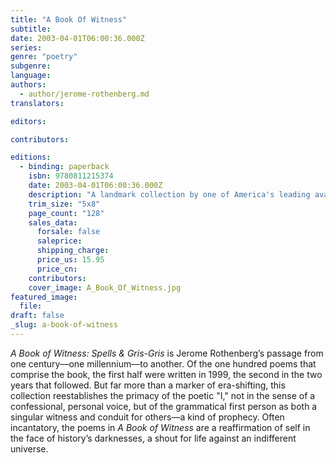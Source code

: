 ```yaml
---
title: "A Book Of Witness"
subtitle:
date: 2003-04-01T06:00:36.000Z
series:
genre: "poetry"
subgenre:
language:
authors:
  - author/jerome-rothenberg.md
translators:

editors:

contributors:

editions:
  - binding: paperback
    isbn: 9780811215374
    date: 2003-04-01T06:00:36.000Z
    description: "A landmark collection by one of America's leading avant-gardists. "
    trim_size: "5x8"
    page_count: "128"
    sales_data:
      forsale: false
      saleprice:
      shipping_charge:
      price_us: 15.95
      price_cn:
    contributors:
    cover_image: A_Book_Of_Witness.jpg
featured_image:
  file:
draft: false
_slug: a-book-of-witness
---
```


_A Book of Witness: Spells & Gris-Gris_ is Jerome Rothenberg’s passage from one century––one millennium––to another. Of the one hundred poems that comprise the book, the first half were written in 1999, the second in the two years that followed. But far more than a marker of era-shifting, this collection reestablishes the primacy of the poetic "I," not in the sense of a confessional, personal voice, but of the grammatical first person as both a singular witness and conduit for others––a kind of prophecy. Often incantatory, the poems in _A Book of Witness_ are a reaffirmation of self in the face of history’s darknesses, a shout for life against an indifferent universe.
